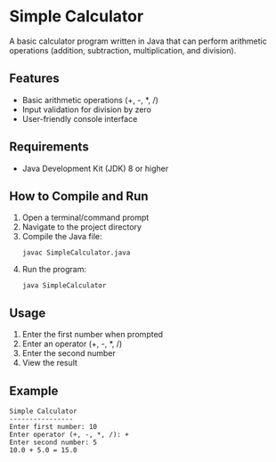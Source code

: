 # Simple Calculator

A basic calculator program written in Java that can perform arithmetic operations (addition, subtraction, multiplication, and division).

## Features

- Basic arithmetic operations (+, -, *, /)
- Input validation for division by zero
- User-friendly console interface

## Requirements

- Java Development Kit (JDK) 8 or higher

## How to Compile and Run

1. Open a terminal/command prompt
2. Navigate to the project directory
3. Compile the Java file:
   ```
   javac SimpleCalculator.java
   ```
4. Run the program:
   ```
   java SimpleCalculator
   ```

## Usage

1. Enter the first number when prompted
2. Enter an operator (+, -, *, /)
3. Enter the second number
4. View the result

## Example

```
Simple Calculator
----------------
Enter first number: 10
Enter operator (+, -, *, /): +
Enter second number: 5
10.0 + 5.0 = 15.0
``` 